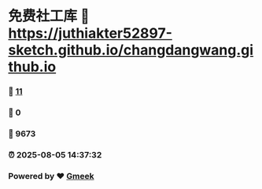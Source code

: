 # 免费社工库 :link: https://juthiakter52897-sketch.github.io/changdangwang.github.io 
### :page_facing_up: [11](https://juthiakter52897-sketch.github.io/changdangwang.github.io/tag.html) 
### :speech_balloon: 0 
### :hibiscus: 9673 
### :alarm_clock: 2025-08-05 14:37:32 
### Powered by :heart: [Gmeek](https://github.com/Meekdai/Gmeek)

